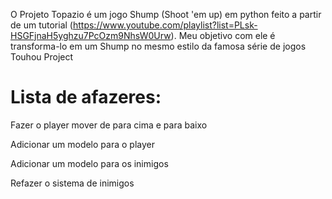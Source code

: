 O Projeto Topazio é um jogo Shump (Shoot 'em up) em python feito a partir de um tutorial (https://www.youtube.com/playlist?list=PLsk-HSGFjnaH5yghzu7PcOzm9NhsW0Urw). Meu objetivo com ele é transforma-lo em um Shump no mesmo estilo da famosa série de jogos Touhou Project

#

# Lista de afazeres:

Fazer o player mover de para cima e para baixo

Adicionar um modelo para o player

Adicionar um modelo para os inimigos

Refazer o sistema de inimigos

